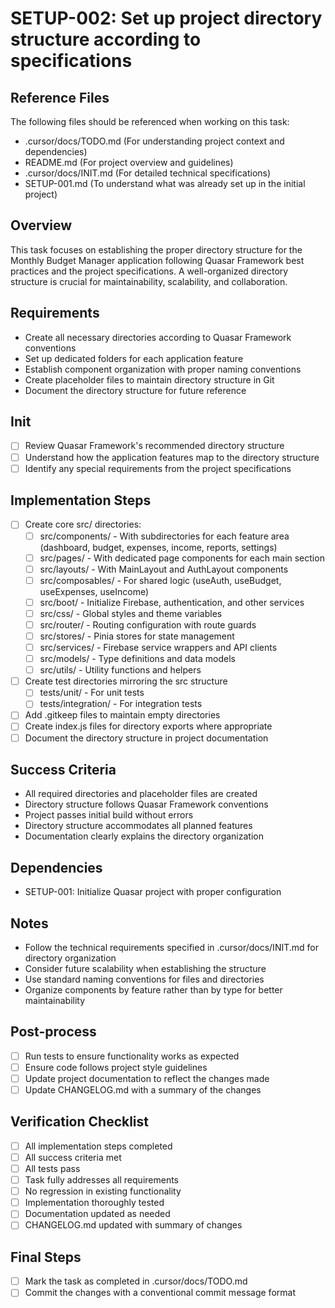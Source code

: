 # SETUP-002: Set up project directory structure according to specifications

## Reference Files
The following files should be referenced when working on this task:
- .cursor/docs/TODO.md (For understanding project context and dependencies)
- README.md (For project overview and guidelines)
- .cursor/docs/INIT.md (For detailed technical specifications)
- SETUP-001.md (To understand what was already set up in the initial project)

## Overview
This task focuses on establishing the proper directory structure for the Monthly Budget Manager application following Quasar Framework best practices and the project specifications. A well-organized directory structure is crucial for maintainability, scalability, and collaboration.

## Requirements
- Create all necessary directories according to Quasar Framework conventions
- Set up dedicated folders for each application feature
- Establish component organization with proper naming conventions
- Create placeholder files to maintain directory structure in Git
- Document the directory structure for future reference

## Init
- [ ] Review Quasar Framework's recommended directory structure
- [ ] Understand how the application features map to the directory structure
- [ ] Identify any special requirements from the project specifications

## Implementation Steps
- [ ] Create core src/ directories:
  - [ ] src/components/ - With subdirectories for each feature area (dashboard, budget, expenses, income, reports, settings)
  - [ ] src/pages/ - With dedicated page components for each main section
  - [ ] src/layouts/ - With MainLayout and AuthLayout components
  - [ ] src/composables/ - For shared logic (useAuth, useBudget, useExpenses, useIncome)
  - [ ] src/boot/ - Initialize Firebase, authentication, and other services
  - [ ] src/css/ - Global styles and theme variables
  - [ ] src/router/ - Routing configuration with route guards
  - [ ] src/stores/ - Pinia stores for state management
  - [ ] src/services/ - Firebase service wrappers and API clients
  - [ ] src/models/ - Type definitions and data models
  - [ ] src/utils/ - Utility functions and helpers
- [ ] Create test directories mirroring the src structure
  - [ ] tests/unit/ - For unit tests
  - [ ] tests/integration/ - For integration tests
- [ ] Add .gitkeep files to maintain empty directories
- [ ] Create index.js files for directory exports where appropriate
- [ ] Document the directory structure in project documentation

## Success Criteria
- All required directories and placeholder files are created
- Directory structure follows Quasar Framework conventions
- Project passes initial build without errors
- Directory structure accommodates all planned features
- Documentation clearly explains the directory organization

## Dependencies
- SETUP-001: Initialize Quasar project with proper configuration

## Notes
- Follow the technical requirements specified in .cursor/docs/INIT.md for directory organization
- Consider future scalability when establishing the structure
- Use standard naming conventions for files and directories
- Organize components by feature rather than by type for better maintainability

## Post-process
- [ ] Run tests to ensure functionality works as expected
- [ ] Ensure code follows project style guidelines
- [ ] Update project documentation to reflect the changes made
- [ ] Update CHANGELOG.md with a summary of the changes

## Verification Checklist
- [ ] All implementation steps completed
- [ ] All success criteria met
- [ ] All tests pass
- [ ] Task fully addresses all requirements
- [ ] No regression in existing functionality
- [ ] Implementation thoroughly tested
- [ ] Documentation updated as needed
- [ ] CHANGELOG.md updated with summary of changes

## Final Steps
- [ ] Mark the task as completed in .cursor/docs/TODO.md
- [ ] Commit the changes with a conventional commit message format 